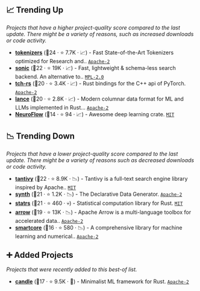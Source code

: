 ## 📈 Trending Up

_Projects that have a higher project-quality score compared to the last update. There might be a variety of reasons, such as increased downloads or code activity._

- <b><a href="https://github.com/huggingface/tokenizers">tokenizers</a></b> (🥇24 ·  ⭐ 7.7K · 📈) - Fast State-of-the-Art Tokenizers optimized for Research and.. <code><a href="http://bit.ly/3nYMfla">Apache-2</a></code>
- <b><a href="https://github.com/valeriansaliou/sonic">sonic</a></b> (🥈22 ·  ⭐ 19K · 📈) - Fast, lightweight & schema-less search backend. An alternative to.. <code><a href="http://bit.ly/3postzC">MPL-2.0</a></code>
- <b><a href="https://github.com/LaurentMazare/tch-rs">tch-rs</a></b> (🥇20 ·  ⭐ 3.4K · 📈) - Rust bindings for the C++ api of PyTorch. <code><a href="http://bit.ly/3nYMfla">Apache-2</a></code> <code><img src="🎁" style="display:inline;" width="13" height="13"></code>
- <b><a href="https://github.com/lancedb/lance">lance</a></b> (🥈20 ·  ⭐ 2.8K · 📈) - Modern columnar data format for ML and LLMs implemented in Rust... <code><a href="http://bit.ly/3nYMfla">Apache-2</a></code>
- <b><a href="https://github.com/MikhailKravets/NeuroFlow">NeuroFlow</a></b> (🥈14 ·  ⭐ 94 · 📈) - Awesome deep learning crate. <code><a href="http://bit.ly/34MBwT8">MIT</a></code>

## 📉 Trending Down

_Projects that have a lower project-quality score compared to the last update. There might be a variety of reasons such as decreased downloads or code activity._

- <b><a href="https://github.com/quickwit-oss/tantivy">tantivy</a></b> (🥈22 ·  ⭐ 8.9K · 📉) - Tantivy is a full-text search engine library inspired by Apache.. <code><a href="http://bit.ly/34MBwT8">MIT</a></code>
- <b><a href="https://github.com/shuttle-hq/synth">synth</a></b> (🥈21 ·  ⭐ 1.2K · 📉) - The Declarative Data Generator. <code><a href="http://bit.ly/3nYMfla">Apache-2</a></code>
- <b><a href="https://github.com/statrs-dev/statrs">statrs</a></b> (🥇21 ·  ⭐ 460 · 💀) - Statistical computation library for Rust. <code><a href="http://bit.ly/34MBwT8">MIT</a></code>
- <b><a href="https://github.com/apache/arrow">arrow</a></b> (🥉19 ·  ⭐ 13K · 📉) - Apache Arrow is a multi-language toolbox for accelerated data.. <code><a href="http://bit.ly/3nYMfla">Apache-2</a></code>
- <b><a href="https://github.com/smartcorelib/smartcore">smartcore</a></b> (🥈16 ·  ⭐ 580 · 📉) - A comprehensive library for machine learning and numerical.. <code><a href="http://bit.ly/3nYMfla">Apache-2</a></code>

## ➕ Added Projects

_Projects that were recently added to this best-of list._

- <b><a href="https://github.com/huggingface/candle">candle</a></b> (🥈17 ·  ⭐ 9.5K · 🐣) - Minimalist ML framework for Rust. <code><a href="http://bit.ly/3nYMfla">Apache-2</a></code>

